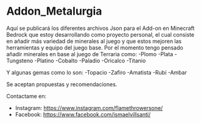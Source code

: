 # Addon_Metalurgia
Aquí se publicará los diferentes archivos Json para el Add-on en Minecraft Bedrock que estoy desarrollando como proyecto personal, el cual consiste en añadir más variedad de minerales al juego y que estos mejoren las herramientas y equipo del juego base.  Por el momento tengo pensado añadir minerales en base al juego de Terraria como: 
-Plomo 
-Plata 
-Tungsteno 
-Platino 
-Cobalto 
-Paladio 
-Oricalco 
-Titanio  

Y algunas gemas como lo son: 
-Topacio 
-Zafiro 
-Amatista 
-Rubí 
-Ambar

Se aceptan propuestas y recomendaciones.

Contactame en:
  - Instagram: https://www.instagram.com/flamethrowersone/
  - Facebook: https://www.facebook.com/ismaelvillsanti/
